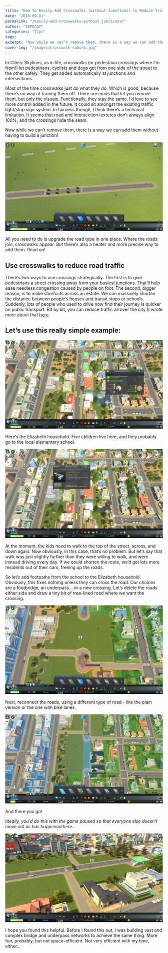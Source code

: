 ```yaml
---
title: "How to Easily Add Crosswalks (without Junctions) to Reduce Traffic"
date: "2018-09-01"
permalink: "/easily-add-crosswalks-without-junctions/"
author: "SEPECAT"
categories: "Tips"
tags:
excerpt: "Now while we can’t remove them, there is a way we can add them without having to build a junction!"
cover-img: "/images/crosswalk-suburb.jpg"
---
```


In Cities: Skylines, as in life, crosswalks (or pedestrian crossings where I’m from!) let pedestrians, cyclists and dogs get from one side of the street to the other safely. They get added automatically at junctions and intersections.

Most of the time crosswalks just do what they do. Which is good, because there’s no way of turning them off. There are mods that let you remove them, but only the visuals. Functionally, they stay the same.
I’d love to see more control added in the future. It could sit amongst the existing traffic light/stop sign system. In fairness though, I think there’s a technical limitation. It seems that road and intersection textures don’t always align 100%, and the crossings hide the seam.

Now while we can’t remove them, there is a way we can add them without having to build a junction! 

![Upgrade road for crosswalks](/images/upgrade-for-crosswalk.jpg)

All you need to do is upgrade the road type in one place. Where the roads join, crosswalks appear. But there's also a neater and more precise way to add them. Read on!

## Use crosswalks to reduce road traffic

There’s two ways to use crossings strategically. The first is to give pedestrians a street crossing away from your busiest junctions. That’ll help ease needless congestion caused by people on foot.
The second, bigger reason, is to make shortcuts across an estate. We can massively shorten the distance between people’s houses and transit stops or schools. Suddenly, lots of people who used to drive now find their journey is quicker on public transport. Bit by bit, you can reduce traffic all over the city (I wrote more about that [here](/reduce-manage-traffic-cities-skylines/).

## Let’s use this really simple example:

![Low density suburb](/images/low-densityhousing.jpg)

Here’s the Elizabeth household. Five children live here, and they probably go to the local elementary school.

![Elementary school](/images/elementary-school.jpg)

At the moment, the kids need to walk to the top of the street, across, and down again. Now obviously, in this case, that’s no problem. But let’s say that walk was just slightly further than they were willing to walk, and were instead driving every day. If we could shorten the route, we’d get lots more residents out of their cars, freeing up the roads.

So let’s add footpaths from the school to the Elizabeth household. Obviously, this fixes nothing unless they can cross the road. Our choices are a footbridge, an underpass… or a new crossing. Let’s delete the roads either side and draw a tiny bit of tree-lined road where we want the crossing.

![Adding a crosswalk with no junction](/images/creating-crosswalk.jpg)

Next, reconnect the roads, using a different type of road - like the plain version or the one with bike lanes.

![Adding a crosswalk](/images/reconnect-the-roads.jpg)

And there you go!

*Ideally, you'd do this with the game paused so that everyone else doesn't move out as has happened here...*

![Crosswalk without junction](/images/crosswalk-suburb2.jpg)

I hope you found this helpful. Before I found this out, I was building vast and complex bridge and underpass networks to achieve the same thing. More fun, probably, but not space-efficient. Not very efficient with my time, either...